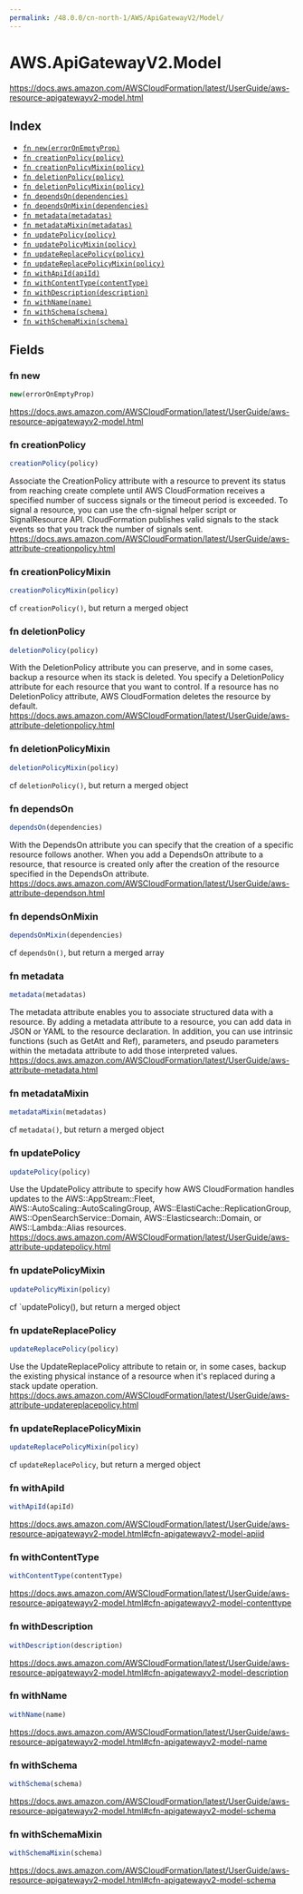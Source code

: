 ```yaml
---
permalink: /48.0.0/cn-north-1/AWS/ApiGatewayV2/Model/
---
```


# AWS.ApiGatewayV2.Model

https://docs.aws.amazon.com/AWSCloudFormation/latest/UserGuide/aws-resource-apigatewayv2-model.html

## Index

* [`fn new(errorOnEmptyProp)`](#fn-new)
* [`fn creationPolicy(policy)`](#fn-creationpolicy)
* [`fn creationPolicyMixin(policy)`](#fn-creationpolicymixin)
* [`fn deletionPolicy(policy)`](#fn-deletionpolicy)
* [`fn deletionPolicyMixin(policy)`](#fn-deletionpolicymixin)
* [`fn dependsOn(dependencies)`](#fn-dependson)
* [`fn dependsOnMixin(dependencies)`](#fn-dependsonmixin)
* [`fn metadata(metadatas)`](#fn-metadata)
* [`fn metadataMixin(metadatas)`](#fn-metadatamixin)
* [`fn updatePolicy(policy)`](#fn-updatepolicy)
* [`fn updatePolicyMixin(policy)`](#fn-updatepolicymixin)
* [`fn updateReplacePolicy(policy)`](#fn-updatereplacepolicy)
* [`fn updateReplacePolicyMixin(policy)`](#fn-updatereplacepolicymixin)
* [`fn withApiId(apiId)`](#fn-withapiid)
* [`fn withContentType(contentType)`](#fn-withcontenttype)
* [`fn withDescription(description)`](#fn-withdescription)
* [`fn withName(name)`](#fn-withname)
* [`fn withSchema(schema)`](#fn-withschema)
* [`fn withSchemaMixin(schema)`](#fn-withschemamixin)

## Fields

### fn new

```ts
new(errorOnEmptyProp)
```

https://docs.aws.amazon.com/AWSCloudFormation/latest/UserGuide/aws-resource-apigatewayv2-model.html

### fn creationPolicy

```ts
creationPolicy(policy)
```

Associate the CreationPolicy attribute with a resource to prevent its status from reaching create complete until AWS CloudFormation receives a specified number of success signals or the timeout period is exceeded. To signal a resource, you can use the cfn-signal helper script or SignalResource API. CloudFormation publishes valid signals to the stack events so that you track the number of signals sent. 
https://docs.aws.amazon.com/AWSCloudFormation/latest/UserGuide/aws-attribute-creationpolicy.html

### fn creationPolicyMixin

```ts
creationPolicyMixin(policy)
```

cf `creationPolicy()`, but return a merged object

### fn deletionPolicy

```ts
deletionPolicy(policy)
```

With the DeletionPolicy attribute you can preserve, and in some cases, backup a resource when its stack is deleted. You specify a DeletionPolicy attribute for each resource that you want to control. If a resource has no DeletionPolicy attribute, AWS CloudFormation deletes the resource by default. 
https://docs.aws.amazon.com/AWSCloudFormation/latest/UserGuide/aws-attribute-deletionpolicy.html

### fn deletionPolicyMixin

```ts
deletionPolicyMixin(policy)
```

cf `deletionPolicy()`, but return a merged object

### fn dependsOn

```ts
dependsOn(dependencies)
```

With the DependsOn attribute you can specify that the creation of a specific resource follows another. When you add a DependsOn attribute to a resource, that resource is created only after the creation of the resource specified in the DependsOn attribute. 
https://docs.aws.amazon.com/AWSCloudFormation/latest/UserGuide/aws-attribute-dependson.html

### fn dependsOnMixin

```ts
dependsOnMixin(dependencies)
```

cf `dependsOn()`, but return a merged array

### fn metadata

```ts
metadata(metadatas)
```

The metadata attribute enables you to associate structured data with a resource. By adding a metadata attribute to a resource, you can add data in JSON or YAML to the resource declaration. In addition, you can use intrinsic functions (such as GetAtt and Ref), parameters, and pseudo parameters within the metadata attribute to add those interpreted values. 
https://docs.aws.amazon.com/AWSCloudFormation/latest/UserGuide/aws-attribute-metadata.html

### fn metadataMixin

```ts
metadataMixin(metadatas)
```

cf `metadata()`, but return a merged object

### fn updatePolicy

```ts
updatePolicy(policy)
```

Use the UpdatePolicy attribute to specify how AWS CloudFormation handles updates to the AWS::AppStream::Fleet, AWS::AutoScaling::AutoScalingGroup, AWS::ElastiCache::ReplicationGroup, AWS::OpenSearchService::Domain, AWS::Elasticsearch::Domain, or AWS::Lambda::Alias resources. 
https://docs.aws.amazon.com/AWSCloudFormation/latest/UserGuide/aws-attribute-updatepolicy.html

### fn updatePolicyMixin

```ts
updatePolicyMixin(policy)
```

cf `updatePolicy(), but return a merged object

### fn updateReplacePolicy

```ts
updateReplacePolicy(policy)
```

Use the UpdateReplacePolicy attribute to retain or, in some cases, backup the existing physical instance of a resource when it's replaced during a stack update operation. 
https://docs.aws.amazon.com/AWSCloudFormation/latest/UserGuide/aws-attribute-updatereplacepolicy.html

### fn updateReplacePolicyMixin

```ts
updateReplacePolicyMixin(policy)
```

cf `updateReplacePolicy`, but return a merged object

### fn withApiId

```ts
withApiId(apiId)
```

https://docs.aws.amazon.com/AWSCloudFormation/latest/UserGuide/aws-resource-apigatewayv2-model.html#cfn-apigatewayv2-model-apiid

### fn withContentType

```ts
withContentType(contentType)
```

https://docs.aws.amazon.com/AWSCloudFormation/latest/UserGuide/aws-resource-apigatewayv2-model.html#cfn-apigatewayv2-model-contenttype

### fn withDescription

```ts
withDescription(description)
```

https://docs.aws.amazon.com/AWSCloudFormation/latest/UserGuide/aws-resource-apigatewayv2-model.html#cfn-apigatewayv2-model-description

### fn withName

```ts
withName(name)
```

https://docs.aws.amazon.com/AWSCloudFormation/latest/UserGuide/aws-resource-apigatewayv2-model.html#cfn-apigatewayv2-model-name

### fn withSchema

```ts
withSchema(schema)
```

https://docs.aws.amazon.com/AWSCloudFormation/latest/UserGuide/aws-resource-apigatewayv2-model.html#cfn-apigatewayv2-model-schema

### fn withSchemaMixin

```ts
withSchemaMixin(schema)
```

https://docs.aws.amazon.com/AWSCloudFormation/latest/UserGuide/aws-resource-apigatewayv2-model.html#cfn-apigatewayv2-model-schema